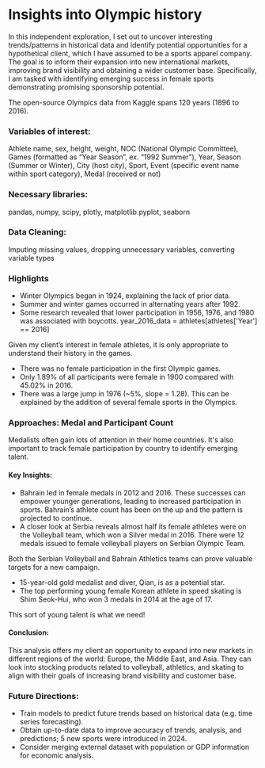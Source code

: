 # Insights into Olympic history

In this independent exploration, I set out to uncover interesting trends/patterns in historical data and identify potential opportunities for a hypothetical client, which I have assumed to be a sports apparel company. The goal is to inform their expansion into new international markets, improving brand visibility and obtaining a wider customer base. Specifically, I am tasked with identifying emerging success in female sports demonstrating promising sponsorship potential.

The open-source Olympics data from Kaggle spans 120 years (1896 to 2016).

### Variables of interest:
Athlete name, sex, height, weight, NOC (National Olympic Committee), Games (formatted as “Year Season”, ex. “1992 Summer”), Year, Season (Summer or Winter), City (host city), Sport, Event (specific event name within sport category), Medal (received or not)

### Necessary libraries: 
pandas, numpy, scipy, plotly, matplotlib.pyplot, seaborn

### Data Cleaning: 
Imputing missing values, dropping unnecessary variables, converting variable types

### Highlights
- Winter Olympics began in 1924, explaining the lack of prior data.
- Summer and winter games occurred in alternating years after 1992.
- Some research revealed that lower participation in 1956, 1976, and 1980 was associated with boycotts.
year_2016_data = athletes[athletes['Year'] == 2016]

Given my client’s interest in female athletes, it is only appropriate to understand their history in the games.

- There was no female participation in the first Olympic games.
- Only 1.89% of all participants were female in 1900 compared with 45.02% in 2016.
- There was a large jump in 1976 (~5%, slope = 1.28). This can be explained by the addition of several female sports in the Olympics.

### Approaches: Medal and Participant Count
Medalists often gain lots of attention in their home countries. It's also important to track female participation by country to identify emerging talent. 

#### Key Insights:
- Bahrain led in female medals in 2012 and 2016. These successes can empower younger generations, leading to increased participation in sports. Bahrain’s athlete count has been on the up and the pattern is projected to continue.
- A closer look at Serbia reveals almost half its female athletes were on the Volleyball team, which won a Silver medal in 2016. There were 12 medals issued to female volleyball players on Serbian Olympic Team. 

Both the Serbian Volleyball and Bahrain Athletics teams can prove valuable targets for a new campaign.

- 15-year-old gold medalist and diver, Qian, is as a potential star.
- The top performing young female Korean athlete in speed skating is Shim Seok-Hui, who won 3 medals in 2014 at the age of 17.

This sort of young talent is what we need!

#### Conclusion:
This analysis offers my client an opportunity to expand into new markets in different regions of the world: Europe, the Middle East, and Asia. They can look into stocking products related to volleyball, athletics, and skating to align with their goals of increasing brand visibility and customer base.

### Future Directions:
- Train models to predict future trends based on historical data (e.g. time series forecasting).
- Obtain up-to-date data to improve accuracy of trends, analysis, and predictions; 5 new sports were introduced in 2024.
- Consider merging external dataset with population or GDP information for economic analysis.
